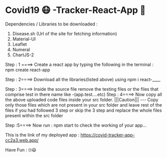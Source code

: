 #  Covid19 😷 -Tracker-React-App 🧐

Dependencies / Libraries to be downloaded :
1. Disease.sh (Url of the site for fetching information)
2. Material-UI
3. Leaflet
4. Numeral
5. ChartJS-2

Step : 1 ====>
  Create a react app by typing the following in the terminal  : npm create react-app

Step : 2====>
  Download all the libraries(listed above) using npm i react-____

Step : 3====>
  Inside the source file remove the testing files or the files that comprise test in there name like -(app.test....etc) 
Step : 4====> 
  Now copy all the above uploaded code files inside your src folder.
  |||Caution|||  ---  Copy only those files which are not present in your src folder and leave rest of the files if you had followed 3 step or skip the 3 step and replace the        whole files present within the src folder  
  
Step :5====> 
  Now run : npm start to check the working of your app...
  
  
This is the link of my deployed app : https://covid-tracker-app-cc2a3.web.app/

Have Fun : 🙄😃
  
